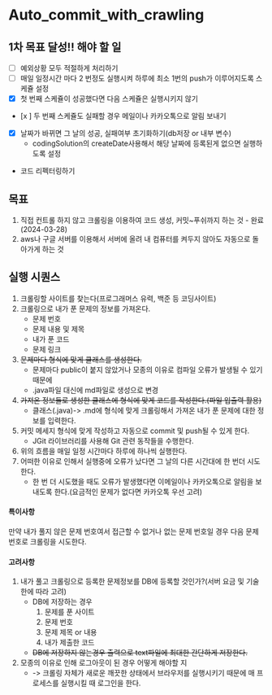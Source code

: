 # Auto_commit_with_crawling

## 1차 목표 달성!! 해야 할 일
- [ ] 예외상황 모두 적절하게 처리하기
- [ ] 매일 일정시간 마다 2 번정도 실행시켜 하루에 최소 1번의 push가 이루어지도록 스케쥴 설정
- [x] 첫 번째 스케쥴이 성공했다면 다음 스케쥴은 실행시키지 않기
- [x ] 두 번째 스케쥴도 실패할 경우 메일이나 카카오톡으로 알림 보내기
- [x] 날짜가 바뀌면 그 날의 성공, 실패여부 초기화하기(db저장 or 내부 변수)
	- codingSolution의 createDate사용해서 해당 날짜에 등록된게 없으면 실행하도록 설정
- 코드 리펙터링하기

## 목표
1. 직접 컨트롤 하지 않고 크롤링을 이용하여 코드 생성, 커밋~푸쉬까지 하는 것 - 완료(2024-03-28)
2. aws나 구글 서버를 이용해서 서버에 올려 내 컴퓨터를 켜두지 않아도 자동으로 돌아가게 하는 것

## 실행 시퀀스
1. 크롤링할 사이트를 찾는다(프로그래머스 유력, 백준 등 코딩사이트)
2. 크롤링으로 내가 푼 문제의 정보를 가져온다.
	- 문제 번호
	- 문제 내용 및 제목
	- 내가 푼 코드
	- 문제 링크
3. ~~문제마다 형식에 맞게 클래스를 생성한다.~~
	- 문제마다 public이 붙지 않았거나 모종의 이유로 컴파일 오류가 발생될 수 있기 때문에
    - .java파일 대신에 md파일로 생성으로 변경
4. ~~가져온 정보들로 생성한 클래스에 형식에 맞게 코드를 작성한다.(파일 입출력 활용)~~
	- 클래스(.java)-> .md에 형식에 맞게 크롤링해서 가져온 내가 푼 문제에 대한 정보를 입력한다.
5. 커밋 메세지 형식에 맞게 작성하고 자동으로 commit 및 push될 수 있게 한다.
	- JGit 라이브러리를 사용해 Git 관련 동작들을 수행한다.
6. 위의 흐름을 매일 일정 시간마다 하루에 하나씩 실행한다.
7. 어떠한 이유로 인해서 실행중에 오류가 났다면 그 날의 다른 시간대에 한 번더 시도한다.
    - 한 번 더 시도했을 때도 오류가 발생했다면 이메일이나 카카오톡으로 알림을 보내도록 한다.(요금적인 문제가 없다면 카카오톡 우선 고려)

#### 특이사항
만약 내가 풀지 않은 문제 번호여서 접근할 수 없거나 없는 문제 번호일 경우
다음 문제 번호로 크롤링을 시도한다.

#### 고려사항
1. 내가 풀고 크롤링으로 등록한 문제정보를 DB에 등록할 것인가?(서버 요금 및 기술 한에 따라 고려)
	- DB에 저장하는 경우
		1. 문제를 푼 사이트
		2. 문제 번호
		3. 문제 제목 or 내용
		4. 내가 제출한 코드 
	- ~~DB에 저장하지 않는경우 출력으로 text파일에 최대한 간단하게 저장한다.~~
2. 모종의 이유로 인해 로그아웃이 된 경우 어떻게 해야할 지 
   - -> 크롤링 자체가 새로운 깨끗한 상태에서 브라우저를 실행시키기 때문에 매 프로세스를 실행시킬 때 로그인을 한다.

